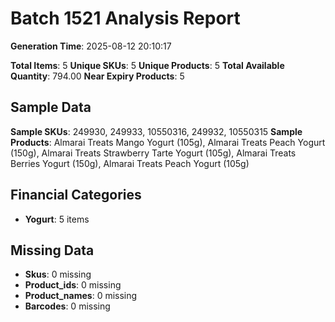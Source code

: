 # Batch 1521 Analysis Report

**Generation Time**: 2025-08-12 20:10:17

**Total Items**: 5
**Unique SKUs**: 5
**Unique Products**: 5
**Total Available Quantity**: 794.00
**Near Expiry Products**: 5

## Sample Data
**Sample SKUs**: 249930, 249933, 10550316, 249932, 10550315
**Sample Products**: Almarai Treats Mango Yogurt (105g), Almarai Treats Peach Yogurt (150g), Almarai Treats Strawberry Tarte Yogurt (105g), Almarai Treats Berries Yogurt (150g), Almarai Treats Peach Yogurt (105g)

## Financial Categories
- **Yogurt**: 5 items

## Missing Data
- **Skus**: 0 missing
- **Product_ids**: 0 missing
- **Product_names**: 0 missing
- **Barcodes**: 0 missing
